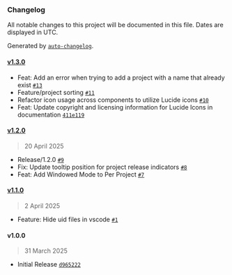 ### Changelog

All notable changes to this project will be documented in this file. Dates are displayed in UTC.

Generated by [`auto-changelog`](https://github.com/CookPete/auto-changelog).

#### [v1.3.0](https://github.com/godotlauncher/launcher/compare/v1.2.0...v1.3.0)

- Feat: Add an error when trying to add a project with a name that already exist [`#13`](https://github.com/godotlauncher/launcher/pull/13)
- Feature/project sorting [`#11`](https://github.com/godotlauncher/launcher/pull/11)
- Refactor icon usage across components to utilize Lucide icons [`#10`](https://github.com/godotlauncher/launcher/pull/10)
- Feat: Update copyright and licensing information for Lucide Icons in documentation [`411e119`](https://github.com/godotlauncher/launcher/commit/411e11927dccd903b04cb64b464859f6f599bb88)

#### [v1.2.0](https://github.com/godotlauncher/launcher/compare/v1.1.0...v1.2.0)

> 20 April 2025

- Release/1.2.0 [`#9`](https://github.com/godotlauncher/launcher/pull/9)
- Fix: Update tooltip position for project release indicators [`#8`](https://github.com/godotlauncher/launcher/pull/8)
- Feat: Add Windowed Mode to Per Project [`#7`](https://github.com/godotlauncher/launcher/pull/7)

#### [v1.1.0](https://github.com/godotlauncher/launcher/compare/v1.0.0...v1.1.0)

> 2 April 2025

- Feature: Hide uid files in vscode [`#1`](https://github.com/godotlauncher/launcher/pull/1)

#### v1.0.0

> 31 March 2025

- Initial Release [`d965222`](https://github.com/godotlauncher/launcher/commit/d965222356663a106bdd08dda0b832681dcdfe41)
